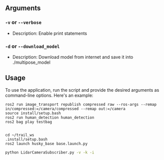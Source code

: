 
## Arguments

### `-v` or `--verbose`

- Description: Enable print statements

### `-d` or `--download_model`

- Description: Download model from internet and save it into ./multipose_model

## Usage

To use the application, run the script and provide the desired arguments as command-line options. Here's an example:
```
ros2 run image_transport republish compressed raw --ros-args --remap in/compressed:=/camera/compressed --remap out:=/camera
source install/setup.bash 
ros2 run human_detection human_detection
ros2 bag play testbag


cd ~/trail_ws
.install/setup.bash
ros2 launch husky_base base.launch.py
```

```bash
python LidarCameraSubscriber.py -v -k -i
```
